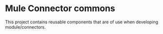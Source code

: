 Mule Connector commons
=========================

This project contains reusable components that are of use when developing module/connectors.
